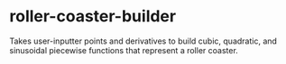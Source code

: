 # roller-coaster-builder
Takes user-inputter points and derivatives to build cubic, quadratic, and sinusoidal piecewise functions that represent a roller coaster.
